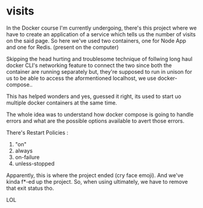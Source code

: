 # visits

In the Docker course I'm currently undergoing, there's this project where we have to create an application of a service which tells us the number of visits on the said page. 
So here we've used two containers, one for Node App and one for Redis. (present on the computer)

Skipping the head hurting and troublesome technique of follwing long haul docker CLI's networking feature to connect the two since both the container are running separately but,
they're supposed to run in unison for us to be able to access the aformentioned localhost, we use docker-compose.. 

This has helped wonders and yes, guessed it right, its used to start uo multiple docker containers at the same time.


The whole idea was to understand how docker compose is going to handle errors and what are the possible options available to avert those errors.

There's Restart Policies :
1. "on"
2. always
3. on-failure
4. unless-stopped

Apparently, this is where the project ended (cry face emoji). And we've kinda f*-ed up the project. 
So, when using ultimately, we have to remove that exit status tho.

LOL
